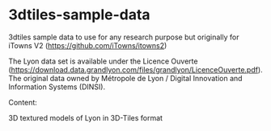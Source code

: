 # 3dtiles-sample-data
3dtiles sample data to use for any research purpose but originally for iTowns V2 (https://github.com/iTowns/itowns2)

The Lyon data set is available under the Licence Ouverte  (https://download.data.grandlyon.com/files/grandlyon/LicenceOuverte.pdf). The original data owned by Métropole de Lyon / Digital Innovation and Information Systems (DINSI).

Content:

3D textured models of Lyon in 3D-Tiles format

